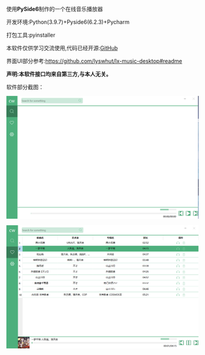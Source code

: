使用**PySide6**制作的一个在线音乐播放器

开发环境:Python(3.9.7)+Pyside6(6.2.3)+Pycharm

打包工具:pyinstaller

本软件仅供学习交流使用,代码已经开源:<a href="https://github.com/xianjuyao/PySide6_MusicPlayer">GitHub</a>

界面UI部分参考:https://github.com/lyswhut/lx-music-desktop#readme

**声明:本软件接口均来自第三方,与本人无关。**

软件部分截图：

![image-20220409145353164](README/image-20220409145353164.png)

![image-20220409145527779](README/image-20220409145527779.png)
